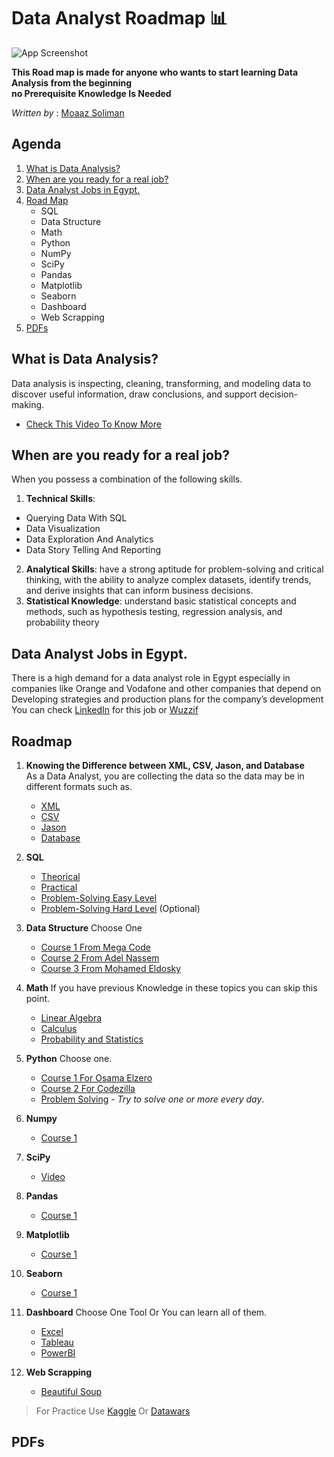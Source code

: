 # Data Analyst Roadmap 📊
![App Screenshot](https://images.pexels.com/photos/669610/pexels-photo-669610.jpeg?auto=compress&cs=tinysrgb&w=1260&h=750&dpr=1)

**This Road map is made for anyone who wants to start learning Data Analysis from the beginning \
no Prerequisite Knowledge Is Needed** 

*Written by* : [Moaaz Soliman](https://www.linkedin.com/in/moaazsolomon/)

## Agenda
1. [What is Data Analysis?](https://github.com/Animo-GD/Data-Analysis-RoadMap?tab=readme-ov-file#what-is-data-analysis)
2. [When are you ready for a real job?](https://github.com/Animo-GD/Data-Analysis-RoadMap#when-are-you-ready-for-a-real-job)
3. [Data Analyst Jobs in Egypt.](https://github.com/Animo-GD/Data-Analysis-RoadMap#data-analyst-jobs-in-egypt)
4. [Road Map](https://github.com/Animo-GD/Data-Analysis-RoadMap#roadmap)
   - SQL
   - Data Structure
   - Math
   - Python
   - NumPy
   - SciPy
   - Pandas
   - Matplotlib
   - Seaborn
   - Dashboard
   - Web Scrapping
5. [PDFs](https://github.com/Animo-GD/Data-Analysis-RoadMap#pdfs)
## What is Data Analysis?
Data analysis is inspecting, cleaning, transforming, and modeling data to discover useful information, draw conclusions, and support decision-making.
 - [Check This Video To Know More](https://www.youtube.com/watch?v=VykLcJ0kdB4&t=244s)
## When are you ready for a real job?
When you possess a combination of the following skills.
1. **Technical Skills**:
- Querying Data With SQL
- Data Visualization
- Data Exploration And Analytics
- Data Story Telling And Reporting
2. **Analytical Skills**:
  have a strong aptitude for problem-solving and critical thinking, with the ability to analyze complex datasets, identify trends, and derive insights that can inform business decisions.
3. **Statistical Knowledge**:
  understand basic statistical concepts and methods, such as hypothesis testing, regression analysis, and probability theory

## Data Analyst Jobs in Egypt.
There is a high demand for a data analyst role in Egypt especially in companies like Orange and Vodafone and other companies that depend on Developing strategies and production plans for the company’s development
You can check [LinkedIn](https://www.linkedin.com/jobs/search/?currentJobId=3815780472&keywords=Data%20analyst%20&origin=SWITCH_SEARCH_VERTICAL) for this job or [Wuzzif](https://wuzzuf.net/a/Data-Analyst-Jobs-in-Egypt)

## Roadmap
1. **Knowing the Difference between XML, CSV, Jason, and Database**\
   As a Data Analyst, you are collecting the data so the data may be in different formats such as.
   - [XML](https://www.youtube.com/watch?v=3WLKXzTCWEs)
   - [CSV](https://www.youtube.com/watch?v=bKflBXozZ9c)
   - [Jason](https://www.youtube.com/watch?v=4dz4qDMwmCM)
   - [Database](https://www.youtube.com/watch?v=rQKJFlsifR8)
  
2. **SQL**
   - [Theorical](https://youtube.com/playlist?list=PL37D52B7714788190&si=RAUqZyik3f-beZws)
   - [Practical](https://youtube.com/playlist?list=PL1DUmTEdeA6J6oDLTveTt4Z7E5qEfFluE&si=g077LfMUR9qcIMMj)
   - [Problem-Solving Easy Level](https://www.hackerrank.com/domains/sql)
   - [Problem-Solving Hard Level](https://leetcode.com/studyplan/top-sql-50/) (Optional)

3. **Data Structure**
   Choose One
   - [Course 1 From Mega Code](https://youtube.com/playlist?list=PLsGJzJ8SQXTeUNTZopjpRv17WQEaNrp4e&si=cA5BDvr6QacZ0-m)
   - [Course 2 From Adel Nassem](https://www.youtube.com/playlist?list=PLCInYL3l2AajqOUW_2SwjWeMwf4vL4RSp)
   - [Course 3 From Mohamed Eldosky](https://www.youtube.com/playlist?list=PL1DUmTEdeA6JlommmGP5wicYLxX5PVCQt)
   
3. **Math**
   If you have previous Knowledge in these topics you can skip this point.
   - [Linear Algebra](https://www.youtube.com/playlist?list=PLZHQObOWTQDPD3MizzM2xVFitgF8hE_ab)
   - [Calculus](https://www.youtube.com/playlist?list=PLZHQObOWTQDMsr9K-rj53DwVRMYO3t5Yr)
   - [Probability and Statistics](https://youtube.com/playlist?list=PLxIvc-MGOs6gW9SgkmoxE5w9vQkID1_r-&si=L_EoEbuemlBGEjYT)

4. **Python**
   Choose one.
   - [Course 1 For Osama Elzero](https://www.youtube.com/playlist?list=PLDoPjvoNmBAyE_gei5d18qkfIe-Z8mocs)
   - [Course 2 For Codezilla](https://www.youtube.com/playlist?list=PLuXY3ddo_8nzrO74UeZQVZOb5-wIS6krJ)
   - [Problem Solving](https://www.hackerrank.com/domains/python) - *Try to solve one or more every day*.

5. **Numpy**
   - [Course 1](https://youtube.com/playlist?list=PLuRv1IekA3YVAMh7Is9PRsM7IMLhLS787&si=1j4fliQzUakIRd2o)

6. **SciPy**
   - [Video](https://youtu.be/jmX4FOUEfgU?si=4G5iVSpOrUawRSJj)

7. **Pandas**
   - [Course 1](https://youtube.com/playlist?list=PLeo1K3hjS3uuASpe-1LjfG5f14Bnozjwy&si=tYCo6bzbpE3Q6I0G)
8. **Matplotlib**
   - [Course 1](https://youtube.com/playlist?list=PL-osiE80TeTvipOqomVEeZ1HRrcEvtZB_&si=fbZKLKDRHSe-PXAQ)
9. **Seaborn**
    - [Course 1](https://youtube.com/playlist?list=PL4GjoPPG4VqOAwSNw2I-PXUcjw1frHmW2&si=1PEnmPIemXD_g4kV)
10. **Dashboard**
    Choose One Tool Or You can learn all of them.
    - [Excel](https://youtu.be/bC0CpqsniOQ?si=qIlFftrBs3GJ4s_I)
    - [Tableau](https://youtu.be/aHaOIvR00So?si=DpVF1D3R_xp0NHY_)
    - [PowerBI](https://youtube.com/playlist?list=PL69umUTzySPGWMxnmhX9SV5PIEbdnHv63&si=jZOJbR_pwtxzhW1p)
11. **Web Scrapping**
    - [Beautiful Soup](https://youtu.be/taL3r_JpwBg?si=larplvRUIMhH4BSP)

> For Practice Use [Kaggle](https://www.kaggle.com/learn) Or [Datawars](https://app.datawars.io/)

## PDFs


